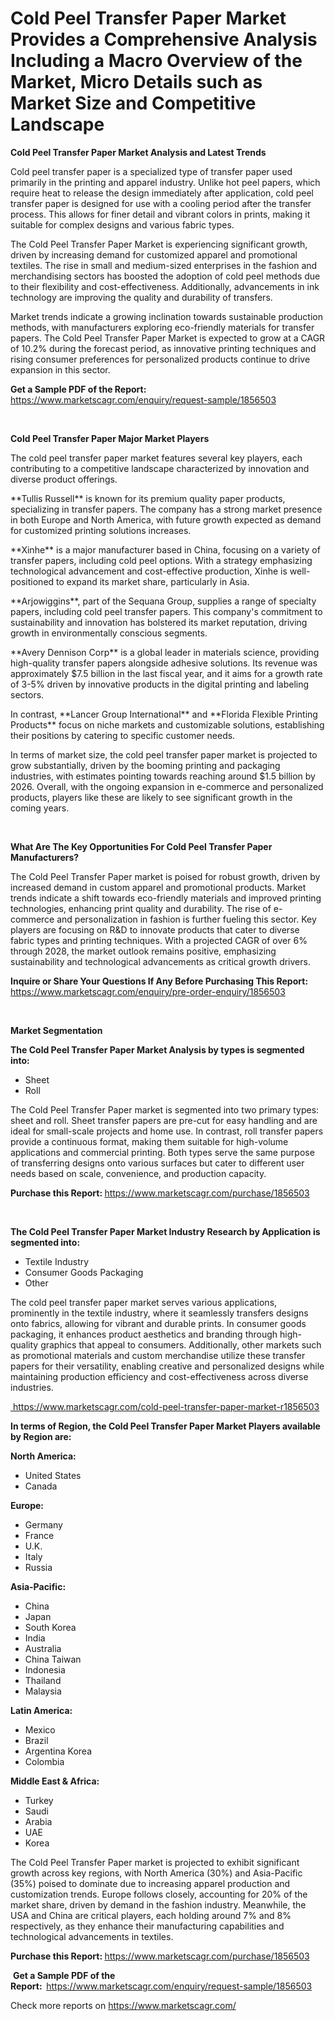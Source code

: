 <p><h1>Cold Peel Transfer Paper Market Provides a Comprehensive Analysis Including a Macro Overview of the Market, Micro Details such as Market Size and Competitive Landscape</h1></p><p><strong>Cold Peel Transfer Paper Market Analysis and Latest Trends</strong></p>
<p><p>Cold peel transfer paper is a specialized type of transfer paper used primarily in the printing and apparel industry. Unlike hot peel papers, which require heat to release the design immediately after application, cold peel transfer paper is designed for use with a cooling period after the transfer process. This allows for finer detail and vibrant colors in prints, making it suitable for complex designs and various fabric types.</p><p>The Cold Peel Transfer Paper Market is experiencing significant growth, driven by increasing demand for customized apparel and promotional textiles. The rise in small and medium-sized enterprises in the fashion and merchandising sectors has boosted the adoption of cold peel methods due to their flexibility and cost-effectiveness. Additionally, advancements in ink technology are improving the quality and durability of transfers.</p><p>Market trends indicate a growing inclination towards sustainable production methods, with manufacturers exploring eco-friendly materials for transfer papers. The Cold Peel Transfer Paper Market is expected to grow at a CAGR of 10.2% during the forecast period, as innovative printing techniques and rising consumer preferences for personalized products continue to drive expansion in this sector.</p></p>
<p><strong>Get a Sample PDF of the Report:&nbsp;</strong> <a href="https://www.marketscagr.com/enquiry/request-sample/1856503?utm_campaign=2796&utm_medium=2&utm_source=Github&utm_content=ia&utm_term=01042025&utm_id=cold-peel-transfer-paper">https://www.marketscagr.com/enquiry/request-sample/1856503</a></p>
<p>&nbsp;</p>
<p><strong>Cold Peel Transfer Paper Major Market Players</strong></p>
<p><p>The cold peel transfer paper market features several key players, each contributing to a competitive landscape characterized by innovation and diverse product offerings. </p><p>**Tullis Russell** is known for its premium quality paper products, specializing in transfer papers. The company has a strong market presence in both Europe and North America, with future growth expected as demand for customized printing solutions increases. </p><p>**Xinhe** is a major manufacturer based in China, focusing on a variety of transfer papers, including cold peel options. With a strategy emphasizing technological advancement and cost-effective production, Xinhe is well-positioned to expand its market share, particularly in Asia.</p><p>**Arjowiggins**, part of the Sequana Group, supplies a range of specialty papers, including cold peel transfer papers. This company's commitment to sustainability and innovation has bolstered its market reputation, driving growth in environmentally conscious segments.</p><p>**Avery Dennison Corp** is a global leader in materials science, providing high-quality transfer papers alongside adhesive solutions. Its revenue was approximately $7.5 billion in the last fiscal year, and it aims for a growth rate of 3-5% driven by innovative products in the digital printing and labeling sectors.</p><p>In contrast, **Lancer Group International** and **Florida Flexible Printing Products** focus on niche markets and customizable solutions, establishing their positions by catering to specific customer needs.</p><p>In terms of market size, the cold peel transfer paper market is projected to grow substantially, driven by the booming printing and packaging industries, with estimates pointing towards reaching around $1.5 billion by 2026. Overall, with the ongoing expansion in e-commerce and personalized products, players like these are likely to see significant growth in the coming years.</p></p>
<p>&nbsp;</p>
<p><strong>What Are The Key Opportunities For Cold Peel Transfer Paper Manufacturers?</strong></p>
<p><p>The Cold Peel Transfer Paper market is poised for robust growth, driven by increased demand in custom apparel and promotional products. Market trends indicate a shift towards eco-friendly materials and improved printing technologies, enhancing print quality and durability. The rise of e-commerce and personalization in fashion is further fueling this sector. Key players are focusing on R&D to innovate products that cater to diverse fabric types and printing techniques. With a projected CAGR of over 6% through 2028, the market outlook remains positive, emphasizing sustainability and technological advancements as critical growth drivers.</p></p>
<p><strong>Inquire or Share Your Questions If Any Before Purchasing This Report:</strong> <a href="https://www.marketscagr.com/enquiry/pre-order-enquiry/1856503?utm_campaign=2796&utm_medium=2&utm_source=Github&utm_content=ia&utm_term=01042025&utm_id=cold-peel-transfer-paper">https://www.marketscagr.com/enquiry/pre-order-enquiry/1856503</a></p>
<p>&nbsp;</p>
<p><strong>Market Segmentation</strong></p>
<p><strong>The Cold Peel Transfer Paper Market Analysis by types is segmented into:</strong></p>
<p><ul><li>Sheet</li><li>Roll</li></ul></p>
<p><p>The Cold Peel Transfer Paper market is segmented into two primary types: sheet and roll. Sheet transfer papers are pre-cut for easy handling and are ideal for small-scale projects and home use. In contrast, roll transfer papers provide a continuous format, making them suitable for high-volume applications and commercial printing. Both types serve the same purpose of transferring designs onto various surfaces but cater to different user needs based on scale, convenience, and production capacity.</p></p>
<p><strong>Purchase this Report:&nbsp;</strong><a href="https://www.marketscagr.com/purchase/1856503?utm_campaign=2796&utm_medium=2&utm_source=Github&utm_content=ia&utm_term=01042025&utm_id=cold-peel-transfer-paper">https://www.marketscagr.com/purchase/1856503</a></p>
<p>&nbsp;</p>
<p><strong>The Cold Peel Transfer Paper Market Industry Research by Application is segmented into:</strong></p>
<p><ul><li>Textile Industry</li><li>Consumer Goods Packaging</li><li>Other</li></ul></p>
<p><p>The cold peel transfer paper market serves various applications, prominently in the textile industry, where it seamlessly transfers designs onto fabrics, allowing for vibrant and durable prints. In consumer goods packaging, it enhances product aesthetics and branding through high-quality graphics that appeal to consumers. Additionally, other markets such as promotional materials and custom merchandise utilize these transfer papers for their versatility, enabling creative and personalized designs while maintaining production efficiency and cost-effectiveness across diverse industries.</p></p>
<p><a href="https://www.marketscagr.com/cold-peel-transfer-paper-market-r1856503?utm_campaign=2796&utm_medium=2&utm_source=Github&utm_content=ia&utm_term=01042025&utm_id=cold-peel-transfer-paper">&nbsp;https://www.marketscagr.com/cold-peel-transfer-paper-market-r1856503</a></p>
<p><strong>In terms of Region, the Cold Peel Transfer Paper Market Players available by Region are:</strong></p>
<p>
    <p> <strong> North America: </strong>
        <ul>
            <li>United States</li>
            <li>Canada</li>
        </ul>
        </p> 
    <p> <strong> Europe: </strong>
        <ul>
            <li>Germany</li>
            <li>France</li>
            <li>U.K.</li>
            <li>Italy</li>
            <li>Russia</li>
        </ul>
        </p> 
    <p> <strong> Asia-Pacific: </strong>
        <ul>
            <li>China</li>
            <li>Japan</li>
            <li>South Korea</li>
            <li>India</li>
            <li>Australia</li>
            <li>China Taiwan</li>
            <li>Indonesia</li>
            <li>Thailand</li>
            <li>Malaysia</li>
        </ul>
        </p> 
    <p> <strong> Latin America: </strong>
        <ul>
            <li>Mexico</li>
            <li>Brazil</li>
            <li>Argentina Korea</li>
            <li>Colombia</li>
        </ul>
        </p> 
    <p> <strong> Middle East & Africa: </strong>
        <ul>
            <li>Turkey</li>
            <li>Saudi</li>
            <li>Arabia</li>
            <li>UAE</li>
            <li>Korea</li>
        </ul>
    </p>
    </p>
<p><p>The Cold Peel Transfer Paper market is projected to exhibit significant growth across key regions, with North America (30%) and Asia-Pacific (35%) poised to dominate due to increasing apparel production and customization trends. Europe follows closely, accounting for 20% of the market share, driven by demand in the fashion industry. Meanwhile, the USA and China are critical players, each holding around 7% and 8% respectively, as they enhance their manufacturing capabilities and technological advancements in textiles.</p></p>
<p><strong>Purchase this Report: </strong><a href="https://www.marketscagr.com/purchase/1856503?utm_campaign=2796&utm_medium=2&utm_source=Github&utm_content=ia&utm_term=01042025&utm_id=cold-peel-transfer-paper">https://www.marketscagr.com/purchase/1856503</a></p>
<p>&nbsp;<strong>Get a Sample PDF of the Report:&nbsp;&nbsp;</strong><a href="https://www.marketscagr.com/enquiry/request-sample/1856503?utm_campaign=2796&utm_medium=2&utm_source=Github&utm_content=ia&utm_term=01042025&utm_id=cold-peel-transfer-paper">https://www.marketscagr.com/enquiry/request-sample/1856503</a></p>
<p><strong></strong></p>
<p>Check more reports on <a href="https://www.marketscagr.com/?utm_campaign=2796&utm_medium=2&utm_source=Github&utm_content=ia&utm_term=01042025&utm_id=cold-peel-transfer-paper">https://www.marketscagr.com/</a></p>